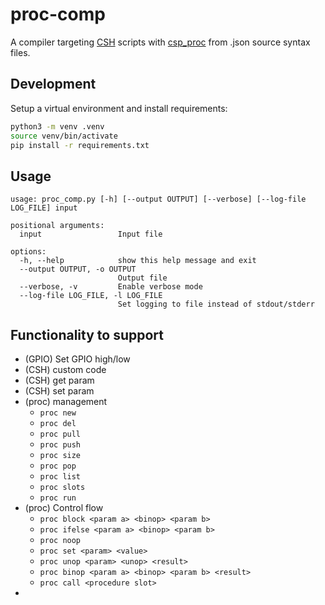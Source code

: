 # proc-comp

A compiler targeting [CSH](https://github.com/spaceinventor/csh) scripts with [csp_proc](https://github.com/discosat/csp_proc/) from .json source syntax files.


## Development

Setup a virtual environment and install requirements:

```bash
python3 -m venv .venv
source venv/bin/activate
pip install -r requirements.txt
```

## Usage
```
usage: proc_comp.py [-h] [--output OUTPUT] [--verbose] [--log-file LOG_FILE] input

positional arguments:
  input                 Input file

options:
  -h, --help            show this help message and exit
  --output OUTPUT, -o OUTPUT
                        Output file
  --verbose, -v         Enable verbose mode
  --log-file LOG_FILE, -l LOG_FILE
                        Set logging to file instead of stdout/stderr
```


## Functionality to support
- (GPIO) Set GPIO high/low
- (CSH) custom code
- (CSH) get param
- (CSH) set param
- (proc) management
  - `proc new`
  - `proc del`
  - `proc pull`
  - `proc push`
  - `proc size`
  - `proc pop`
  - `proc list`
  - `proc slots`
  - `proc run`
- (proc) Control flow
  - `proc block <param a> <binop> <param b>`
  - `proc ifelse <param a> <binop> <param b>`
  - `proc noop`
  - `proc set <param> <value>`
  - `proc unop <param> <unop> <result>`
  - `proc binop <param a> <binop> <param b> <result>`
  - `proc call <procedure slot>`
- 